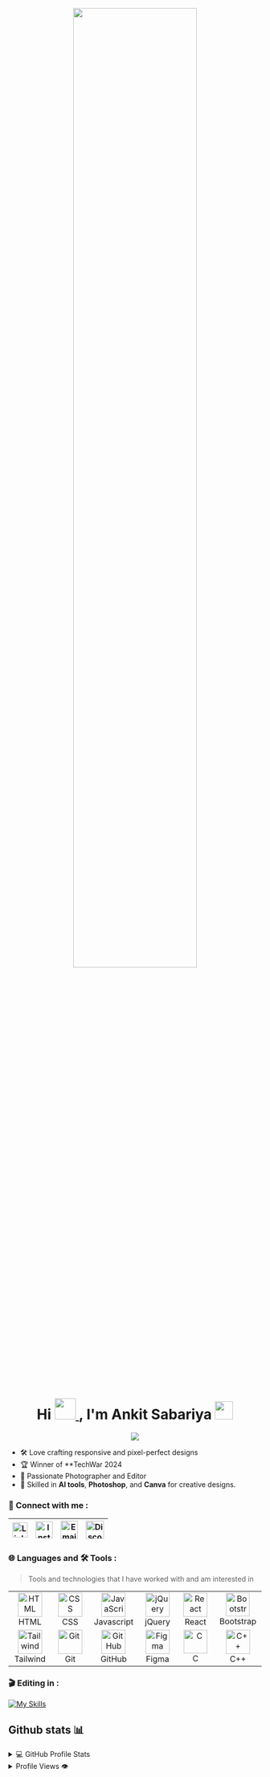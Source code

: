 
<p align="center">
  <img src="https://github.com/thompsonemerson/thompsonemerson/raw/master/cover-thompson.png" width="70%">
</p>

 <h1 align="center"  id="h1">
    Hi 
    <a href="#h1" target="_blank" rel="noreferrer">
        <img src="https://media.tenor.com/nebZyl8oN7IAAAAi/wave-hello.gif" width="42" />
    </a>, 
    <span>I'm Ankit Sabariya</span>
    <a href="#h1" target="_blank" rel="noreferrer">
        <img src="https://user-images.githubusercontent.com/74038190/206662607-d9e7591e-bbf9-42f9-9386-29efc927bc16.gif" width="36" />
    </a>
</h1>
 <div align="center">
  <img  src="https://readme-typing-svg.herokuapp.com/?lines=🎨+UI+Developer|;💻+Full+Stack+Learner|;🚀+Innovating+with+Code|;&color=teal&center=true"  />
 </div>


- 🛠️ Love crafting responsive and pixel-perfect designs  
- 🏆 Winner of **TechWar 2024
- 📸 Passionate Photographer and Editor
- 🎯 Skilled in **AI tools**, **Photoshop**, and **Canva** for creative designs.
  
### 💬 Connect with me :
<table >
    <thead>
        <tr>
            <th><a href="https://www.linkedin.com/in/mr-ankit-8a561b30a/" target="_blank"><img src="https://cdn-icons-png.flaticon.com/512/174/174857.png" alt="LinkedIn" height="30" width="30" /></a></th>
            <th><a href="https://www.instagram.com/ankit_.612/" target="_blank"><img src="https://png.pngtree.com/png-vector/20221018/ourmid/pngtree-instagram-icon-png-image_6315974.png" alt="Instagram" height="34" width="34" /></a></th>
            <th><a href="mailto:ankitsabariya@gmail.com?subject=From%20GitHub" target="_blank"><img src="https://cdn-icons-png.flaticon.com/512/281/281769.png" alt="Email" height="36" width="34" /></a></th>
         <th><a href="https://discord.com/channels/641298911377621012/641298912832913429" target="_blank"><img src="https://uxwing.com/wp-content/themes/uxwing/download/brands-and-social-media/discord-round-color-icon.png" alt="Discord" height="36" width="36" /></a></th>
        </tr>
    </thead>
</table>

### 🌐 Languages and 🛠️ Tools :
> Tools and technologies that I have worked with and am interested in

<table>
<tr>
  <td align="center" width="96">
    <img src="https://skillicons.dev/icons?i=html" alt="HTML" width="48" height="48" />
    <br>HTML
  </td>
  <td align="center" width="96">
    <img src="https://skillicons.dev/icons?i=css" alt="CSS" width="48" height="48" />
    <br>CSS
  </td>
  <td align="center" width="96">
  <img src="https://techstack-generator.vercel.app/js-icon.svg" alt="JavaScript" width="48" height="48" />
    <br>Javascript
  </td>
  <td align="center" width="96">
    <img src="https://skillicons.dev/icons?i=jquery" alt="jQuery" width="48" height="48" />
    <br>jQuery
  </td>
  <td align="center" width="96">
    <img src="https://techstack-generator.vercel.app/react-icon.svg" alt="React" width="48" height="48" />
    <br>React
  </td>
  <td align="center" width="96">
    <img src="https://skillicons.dev/icons?i=bootstrap" alt="Bootstrap" width="47" height="47" />
    <br>Bootstrap
  </td>

</tr>
<tr>
    <td align="center" width="96">
    <img src="https://skillicons.dev/icons?i=tailwind" alt="Tailwind" width="48" height="48" />
    <br>Tailwind
  </td>
  <td align="center" width="96">
    <img src="https://skillicons.dev/icons?i=git" alt="Git" width="48" height="48" />
    <br>Git
  </td>
  <td align="center" width="96">
    <img src="https://skillicons.dev/icons?i=github" alt="GitHub" width="48" height="48" />
    <br>GitHub
  </td>
  <td align="center" width="96">
    <img src="https://skillicons.dev/icons?i=figma" alt="Figma" width="48" height="48" />
    <br>Figma
  </td>
  <td align="center" width="96">
    <img src="https://skillicons.dev/icons?i=c" alt="C" width="47" height="47" />
    <br>C
  </td>
  <td align="center" width="96">
    <img src="https://techstack-generator.vercel.app/cpp-icon.svg" alt="C++" width="48" height="48" />
    <br>C++
  </td>
</tr>
</table>

### 🎬 Editing in :
[![My Skills](https://skillicons.dev/icons?i=pr,ps&perline=5)](https://skillicons.dev)


## Github stats 📊

<details>
  <summary>💻 GitHub Profile Stats</summary>
  <br/>
  <a href="https://github.com/AnkitSabariya">
    <img alt="Mr Ankit's GitHub Stats" src="https://github-readme-stats.vercel.app/api?username=AnkitSabariya&show_icons=true&count_private=true&theme=dark&hide_border=true" height="192px"/>
  </a>
  <a href="https://github.com/AnkitSabariya">
    <img alt="Mr Ankit's Top Languages" src="https://github-readme-stats.vercel.app/api/top-langs/?username=AnkitSabariya&langs_count=8&layout=compact&theme=dark&hide_border=true" height="192px"/>
  </a>
  <br/>
</details>

<details>
  <summary>Profile Views 👁️</summary>
  <br/>
  <img src="https://komarev.com/ghpvc/?username=AnkitSabariya&label=PROFILE+VIEWS&style=for-the-badge&color=brightgreen" >
</details>



